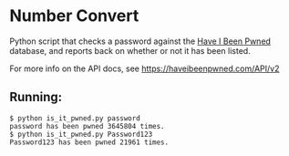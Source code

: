 # Number Convert

Python script that checks a password against the
[Have I Been Pwned](https://haveibeenpwned.com/) database, and reports back on
whether or not it has been listed.

For more info on the API docs, see <https://haveibeenpwned.com/API/v2>

## Running:

```
$ python is_it_pwned.py password
password has been pwned 3645804 times.
$ python is_it_pwned.py Password123
Password123 has been pwned 21961 times.
```

